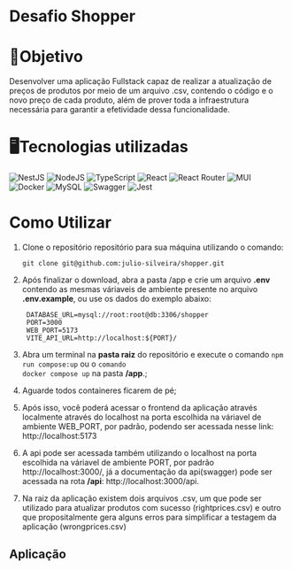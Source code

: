 # Desafio Shopper

# 🎯Objetivo

Desenvolver uma aplicação Fullstack capaz de realizar a atualização de preços de produtos por meio de um arquivo .csv, contendo o código e o novo preço de cada produto, além de prover toda a infraestrutura necessária para garantir a efetividade dessa funcionalidade.
  
# 🖥️Tecnologias utilizadas
  
  ![NestJS](https://img.shields.io/badge/nestjs-%23E0234E.svg?style=for-the-badge&logo=nestjs&logoColor=white)
![NodeJS](https://img.shields.io/badge/node.js-6DA55F?style=for-the-badge&logo=node.js&logoColor=white)
![TypeScript](https://img.shields.io/badge/typescript-%23007ACC.svg?style=for-the-badge&logo=typescript&logoColor=white)
![React](https://img.shields.io/badge/react-%2320232a.svg?style=for-the-badge&logo=react&logoColor=%2361DAFB)
![React Router](https://img.shields.io/badge/React_Router-CA4245?style=for-the-badge&logo=react-router&logoColor=white)
![MUI](https://img.shields.io/badge/MUI-%230081CB.svg?style=for-the-badge&logo=mui&logoColor=white)
![Docker](https://img.shields.io/badge/docker-%230db7ed.svg?style=for-the-badge&logo=docker&logoColor=white)
![MySQL](https://img.shields.io/badge/mysql-%2300f.svg?style=for-the-badge&logo=mysql&logoColor=white)
![Swagger](https://img.shields.io/badge/-Swagger-%23Clojure?style=for-the-badge&logo=swagger&logoColor=white)
![Jest](https://img.shields.io/badge/-jest-%23C21325?style=for-the-badge&logo=jest&logoColor=white)
# Como Utilizar

1. Clone o repositório repositório para sua máquina utilizando o comando: 
  
	`git clone git@github.com:julio-silveira/shopper.git`

2. Após finalizar o download, abra a pasta /app e crie um arquivo **.env** contendo as mesmas váriaveis de ambiente presente no arquivo **.env.example**, ou use os dados do exemplo abaixo:
	<pre><code> DATABASE_URL=mysql://root:root@db:3306/shopper
	PORT=3000
	WEB_PORT=5173
	VITE_API_URL=http://localhost:${PORT}/</code></pre>

3. Abra um terminal na **pasta raiz** do repositório e execute o comando <code>npm run compose:up</code> ou o  <code>comando docker compose up</code> na pasta **/app**.;

4.  Aguarde todos containeres ficarem de pé;

5. Após isso, você poderá acessar o frontend da aplicação através localmente através do localhost na porta escolhida na váriavel de ambiente WEB_PORT, por padrão, podendo ser acessada nesse link: <link>http://localhost:5173 </link>

6. A api pode ser acessada também utilizando o localhost na porta escolhida na váriavel de ambiente PORT, por padrão <link>http://localhost:3000/</link>, já a documentação da api(swagger) pode ser acessada na rota **/api**:    <link>http://localhost:3000/api</link>.

7. Na raiz da aplicação existem dois arquivos .csv, um que pode ser utilizado para atualizar produtos com sucesso (rightprices.csv) e outro que propositalmente gera alguns erros para simplificar a testagem da aplicação (wrongprices.csv)

## Aplicação




